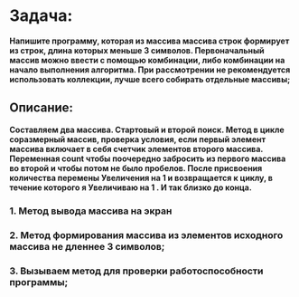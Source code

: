 # Задача:

**Напишите программу, которая из массива массива строк формирует из строк, длина которых меньше 3 символов. Первоначальный массив можно ввести с помощью комбинации, либо комбинации на начало выполнения алгоритма. При рассмотрении не рекомендуется использовать коллекции, лучше всего собирать отдельные массивы;**

## Описание:

**Составляем два массива. Стартовый и второй поиск. Метод в цикле соразмерный массив, проверка условия,
если первый элемент массива включает в себя счетчик элементов второго массива.
Переменная count чтобы поочередно забросить из первого массива во второй и чтобы потом не было пробелов. 
После присвоения количества перемены Увеличения на 1 и возвращается к циклу, в течение которого я 
Увеличиваю на 1 . И так близко до конца.**

### 1. Метод вывода массива на экран
### 2. Метод формирования массива из элементов исходного массива не дленнее 3 символов;
### 3. Вызываем метод для проверки работоспособности программы;